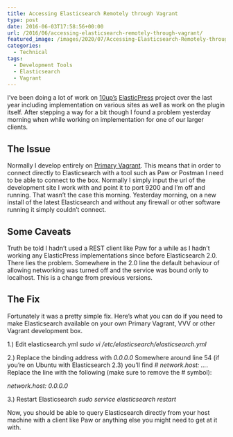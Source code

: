 ```yaml
---
title: Accessing Elasticsearch Remotely through Vagrant
type: post
date: 2016-06-03T17:58:56+00:00
url: /2016/06/accessing-elasticsearch-remotely-through-vagrant/
featured_image: /images/2020/07/Accessing-Elasticsearch-Remotely-through-Vagrant.jpg
categories:
  - Technical
tags:
  - Development Tools
  - Elasticsearch
  - Vagrant
---
```


I’ve been doing a lot of work on [10up’s](https://10up.com) [ElasticPress](https://wordpress.org/plugins/elasticpress/) project over the last year including implementation on various sites as well as work on the plugin itself. After stepping a way for a bit though I found a problem yesterday morning when while working on implementation for one of our larger clients.

## The Issue

Normally I develop entirely on [Primary Vagrant][1]. This means that in order to connect directly to Elasticsearch with a tool such as Paw or Postman I need to be able to connect to the box. Normally I simply input the url of the development site I work with and point it to port 9200 and I’m off and running. That wasn’t the case this morning. Yesterday morning, on a new install of the latest Elasticsearch and without any firewall or other software running it simply couldn’t connect.

## Some Caveats

Truth be told I hadn’t used a REST client like Paw for a while as I hadn’t working any ElasticPress implementations since before Elasticsearch 2.0. There lies the problem. Somewhere in the 2.0 line the default behaviour of allowing networking was turned off and the service was bound only to localhost. This is a change from previous versions.

## The Fix

Fortunately it was a pretty simple fix. Here’s what you can do if you need to make Elasticsearch available on your own Primary Vagrant, VVV or other Vagrant development box.

1.) Edit elasticsearch.yml
_sudo vi /etc/elasticsearch/elasticsearch.yml_

2.) Replace the binding address with _0.0.0.0_
Somewhere around line 54 (if you’re on Ubuntu with Elasticsearch 2.3) you’ll find _\# network.host: …_. Replace the line with the following (make sure to remove the # symbol):

_network.host: 0.0.0.0_

3.) Restart Elasticsearch
_sudo service elasticsearch restart_

Now, you should be able to query Elasticsearch directly from your host machine with a client like Paw or anything else you might need to get at it with.

 [1]: https://github.com/ChrisWiegman/primary-vagrant